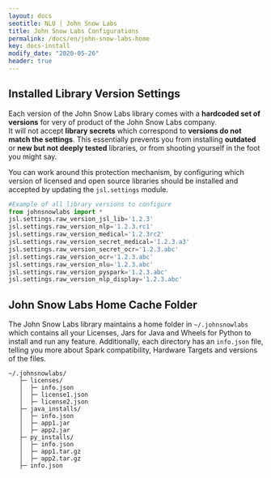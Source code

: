 ```yaml
---
layout: docs
seotitle: NLU | John Snow Labs
title: John Snow Labs Configurations
permalink: /docs/en/john-snow-labs-home
key: docs-install
modify_date: "2020-05-26"
header: true
---
```


<div class="main-docs" markdown="1">



## Installed Library Version Settings
Each version of the John Snow Labs library comes with a **hardcoded set of versions** for very of product of the John Snow Labs company.       
It will not accept **library secrets** which correspond to **versions do not match the settings**.
This essentially prevents you from installing **outdated** or **new but not deeply tested** libraries, or from shooting yourself in the foot you might say.


You can work around this protection mechanism, by configuring which version of licensed and open source libraries should be installed and accepted by updating the 
`jsl.settings` module. 

```python
#Example of all library versions to configure
from johnsnowlabs import *
jsl.settings.raw_version_jsl_lib='1.2.3'
jsl.settings.raw_version_nlp='1.2.3.rc1'
jsl.settings.raw_version_medical='1.2.3rc2'
jsl.settings.raw_version_secret_medical='1.2.3.a3'
jsl.settings.raw_version_secret_ocr='1.2.3.abc'
jsl.settings.raw_version_ocr='1.2.3.abc'
jsl.settings.raw_version_nlu='1.2.3.abc'
jsl.settings.raw_version_pyspark='1.2.3.abc'
jsl.settings.raw_version_nlp_display='1.2.3.abc'
```


## John Snow Labs Home Cache Folder
The John Snow Labs library maintains a home folder in `~/.johnsnowlabs` which contains all your Licenses, Jars for Java and Wheels for Python to install and run any feature.
Additionally, each directory has an `info.json` file, telling you more about Spark compatibility, Hardware Targets and versions of the files.


```shell
~/.johnsnowlabs/
   ├─ licenses/
   │  ├─ info.json
   │  ├─ license1.json
   │  ├─ license2.json
   ├─ java_installs/
   │  ├─ info.json
   │  ├─ app1.jar
   │  ├─ app2.jar
   ├─ py_installs/
   │  ├─ info.json
   │  ├─ app1.tar.gz
   │  ├─ app2.tar.gz
   ├─ info.json

```
</div>